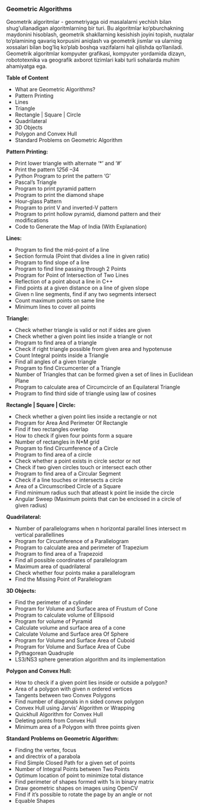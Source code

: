 ### Geometric Algorithms

Geometrik algoritmlar - geometriyaga oid masalalarni yechish bilan shug'ullanadigan algoritmlarning bir turi. Bu algoritmlar ko‘pburchakning maydonini hisoblash, geometrik shakllarning kesishish joyini topish, nuqtalar to‘plamining qavariq korpusini aniqlash va geometrik jismlar va ularning xossalari bilan bog‘liq ko‘plab boshqa vazifalarni hal qilishda qo‘llaniladi. Geometrik algoritmlar kompyuter grafikasi, kompyuter yordamida dizayn, robototexnika va geografik axborot tizimlari kabi turli sohalarda muhim ahamiyatga ega.

**Table of Content**

- What are Geometric Algorithms?
- Pattern Printing
- Lines
- Triangle
- Rectangle | Square | Circle
- Quadrilateral
- 3D Objects
- Polygon and Convex Hull
- Standard Problems on Geometric Algorithm

**Pattern Printing:**

- Print lower triangle with alternate ‘\*’ and ‘#’
- Print the pattern 1*2*5*6 –3*4
- Python Program to print the pattern ‘G’
- Pascal’s Triangle
- Program to print pyramid pattern
- Program to print the diamond shape
- Hour-glass Pattern
- Program to print V and inverted-V pattern
- Program to print hollow pyramid, diamond pattern and their modifications
- Code to Generate the Map of India (With Explanation)

**Lines:**

- Program to find the mid-point of a line
- Section formula (Point that divides a line in given ratio)
- Program to find slope of a line
- Program to find line passing through 2 Points
- Program for Point of Intersection of Two Lines
- Reflection of a point about a line in C++
- Find points at a given distance on a line of given slope
- Given n line segments, find if any two segments intersect
- Count maximum points on same line
- Minimum lines to cover all points

**Triangle:**

- Check whether triangle is valid or not if sides are given
- Check whether a given point lies inside a triangle or not
- Program to find area of a triangle
- Check if right triangle possible from given area and hypotenuse
- Count Integral points inside a Triangle
- Find all angles of a given triangle
- Program to find Circumcenter of a Triangle
- Number of Triangles that can be formed given a set of lines in Euclidean Plane
- Program to calculate area of Circumcircle of an Equilateral Triangle
- Program to find third side of triangle using law of cosines

**Rectangle | Square | Circle:**

- Check whether a given point lies inside a rectangle or not
- Program for Area And Perimeter Of Rectangle
- Find if two rectangles overlap
- How to check if given four points form a square
- Number of rectangles in N\*M grid
- Program to find Circumference of a Circle
- Program to find area of a circle
- Check whether a point exists in circle sector or not
- Check if two given circles touch or intersect each other
- Program to find area of a Circular Segment
- Check if a line touches or intersects a circle
- Area of a Circumscribed Circle of a Square
- Find minimum radius such that atleast k point lie inside the circle
- Angular Sweep (Maximum points that can be enclosed in a circle of given radius)

**Quadrilateral:**

- Number of parallelograms when n horizontal parallel lines intersect m vertical parallellines
- Program for Circumference of a Parallelogram
- Program to calculate area and perimeter of Trapezium
- Program to find area of a Trapezoid
- Find all possible coordinates of parallelogram
- Maximum area of quadrilateral
- Check whether four points make a parallelogram
- Find the Missing Point of Parallelogram

**3D Objects:**

- Find the perimeter of a cylinder
- Program for Volume and Surface area of Frustum of Cone
- Program to calculate volume of Ellipsoid
- Program for volume of Pyramid
- Calculate volume and surface area of a cone
- Calculate Volume and Surface area Of Sphere
- Program for Volume and Surface Area of Cuboid
- Program for Volume and Surface Area of Cube
- Pythagorean Quadruple
- LS3/NS3 sphere generation algorithm and its implementation

**Polygon and Convex Hull:**

- How to check if a given point lies inside or outside a polygon?
- Area of a polygon with given n ordered vertices
- Tangents between two Convex Polygons
- Find number of diagonals in n sided convex polygon
- Convex Hull using Jarvis’ Algorithm or Wrapping
- Quickhull Algorithm for Convex Hull
- Deleting points from Convex Hull
- Minimum area of a Polygon with three points given

**Standard Problems on Geometric Algorithm:**

- Finding the vertex, focus
- and directrix of a parabola
- Find Simple Closed Path for a given set of points
- Number of Integral Points between Two Points
- Optimum location of point to minimize total distance
- Find perimeter of shapes formed with 1s in binary matrix
- Draw geometric shapes on images using OpenCV
- Find if it’s possible to rotate the page by an angle or not
- Equable Shapes
